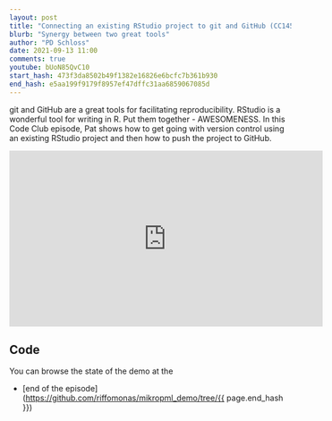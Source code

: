 ```yaml
---
layout: post
title: "Connecting an existing RStudio project to git and GitHub (CC145)"
blurb: "Synergy between two great tools"
author: "PD Schloss"
date: 2021-09-13 11:00
comments: true
youtube: bUoN85QvC10
start_hash: 473f3da8502b49f1382e16826e6bcfc7b361b930
end_hash: e5aa199f9179f8957ef47dffc31aa6859067085d
---
```


git and GitHub are a great tools for facilitating reproducibility. RStudio is a wonderful tool for writing in R. Put them together - AWESOMENESS. In this Code Club episode, Pat shows how to get going with version control using an existing RStudio project and then how to push the project to GitHub.

<iframe style="margin: 0 auto;display:block;" width="560" height="315" src="https://www.youtube.com/embed/{{ page.youtube }}" frameborder="0" allow="accelerometer; autoplay; encrypted-media; gyroscope; picture-in-picture" allowfullscreen></iframe>


## Code

You can browse the state of the demo at the
<!-- * [beginning of the episode](https://github.com/riffomonas/mikropml_demo/tree/{{ page.start_hash }}) -->
* [end of the episode](https://github.com/riffomonas/mikropml_demo/tree/{{ page.end_hash }})

